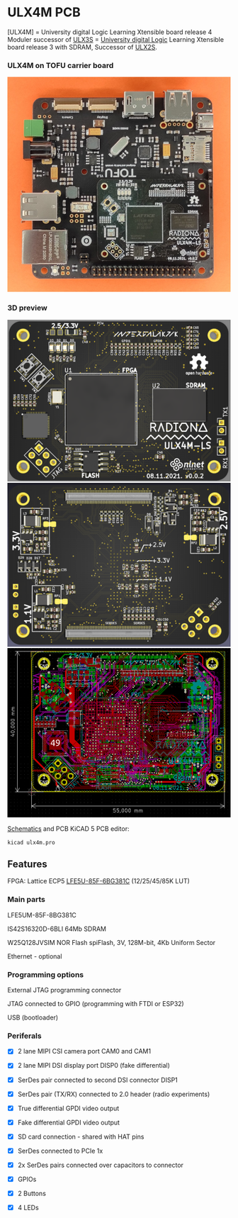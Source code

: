 # ULX4M PCB

[ULX4M] = University digital Logic Learning Xtensible board release 4 Moduler successor of [ULX3S](http://radiona.org/ulx3s) = [University digital Logic](https://www.fer.unizg.hr/en/course/diglog) Learning
Xtensible board release 3 with SDRAM,
Successor of [ULX2S](http://github.com/emard/ulx2s).

### ULX4M on TOFU carrier board

![TOFU](/pic/ULX4M_TOFU.png)

### 3D preview

![TOP](/pic/ULX4M_top_v002.png)
![BOTTOM](/pic/ULX4M_bottom_v002.png)
![RoutedV002](/pic/ULX4M_routed_V002.png)

[Schematics](/doc/schematics.pdf) and PCB KiCAD 5 PCB editor:

    kicad ulx4m.pro

## Features

FPGA: Lattice ECP5 [LFE5U-85F-6BG381C](http://www.latticesemi.com/~/media/LatticeSemi/Documents/DataSheets/ECP5/FPGA-DS-02012.pdf?document_id=50461) (12/25/45/85K LUT)

### Main parts

LFE5UM-85F-8BG381C

IS42S16320D-6BLI 64Mb SDRAM 

W25Q128JVSIM NOR Flash spiFlash, 3V, 128M-bit, 4Kb Uniform Sector

Ethernet - optional

### Programming options

External JTAG programming connector

JTAG connected to GPIO (programming with FTDI or ESP32)

USB (bootloader)

### Periferals

- [x] 2 lane MIPI CSI camera port  CAM0 and CAM1

- [x] 2 lane MIPI DSI display port DISP0 (fake differential)

- [x] SerDes pair connected to second DSI connector DISP1

- [x] SerDes pair (TX/RX) connected to 2.0 header (radio experiments)

- [x] True differential GPDI video output

- [x] Fake differential GPDI video output

- [x] SD card connection - shared with HAT pins

- [x] SerDes connected to PCIe 1x 

- [x] 2x SerDes pairs connected over capacitors to connector

- [x] GPIOs

- [x] 2 Buttons

- [x] 4 LEDs
